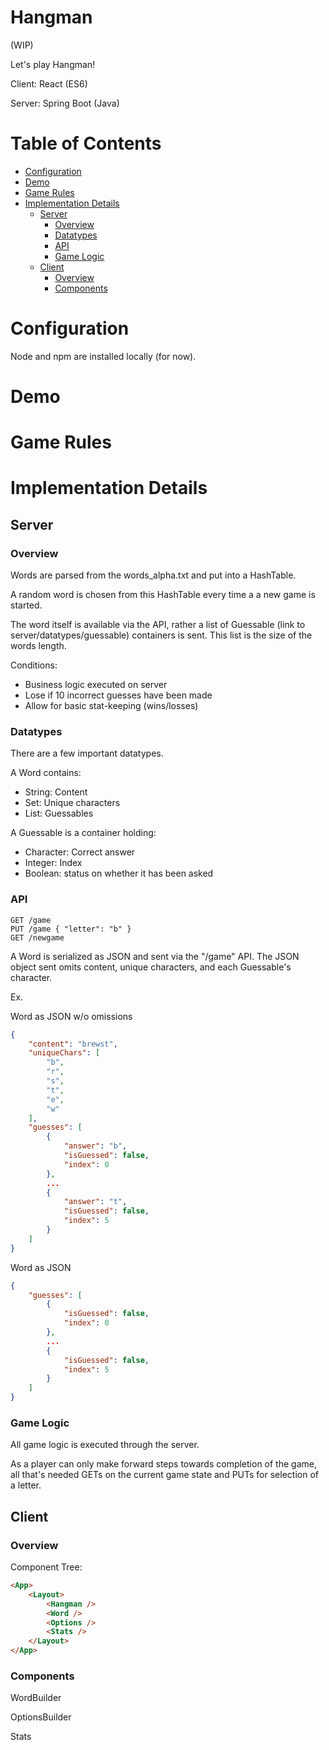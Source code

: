 # Hangman

(WIP)

Let's play Hangman!

Client: React (ES6)

Server: Spring Boot (Java)
 
# Table of Contents

- [Configuration](https://gitlab.com/hkailahi/client-server-hangman#configuration)
- [Demo](https://gitlab.com/hkailahi/client-server-hangman#demo)
- [Game Rules](https://gitlab.com/hkailahi/client-server-hangman#game-rules)
- [Implementation Details](https://gitlab.com/hkailahi/client-server-hangman#implementation-details)
    - [Server](https://gitlab.com/hkailahi/client-server-hangman#server)
        - [Overview](https://gitlab.com/hkailahi/client-server-hangman#overview)
        - [Datatypes](https://gitlab.com/hkailahi/client-server-hangman#datatypes)
        - [API](https://gitlab.com/hkailahi/client-server-hangman#api)
        - [Game Logic](https://gitlab.com/hkailahi/client-server-hangman#game-logic)
    - [Client](https://gitlab.com/hkailahi/client-server-hangman#client)
        - [Overview](https://gitlab.com/hkailahi/client-server-hangman#overview-1)
        - [Components](https://gitlab.com/hkailahi/client-server-hangman#components)
# Configuration

Node and npm are installed locally (for now).

# Demo
# Game Rules
# Implementation Details

## Server

### Overview

Words are parsed from the words_alpha.txt and put into a HashTable.

A random word is chosen from this HashTable every time a a new game is started.

The word itself is available via the API, rather a list of Guessable (link to server/datatypes/guessable) containers is sent. This list is the size of the words length.

Conditions:

- Business logic executed on server
- Lose if 10 incorrect guesses have been made
- Allow for basic stat-keeping (wins/losses)

### Datatypes

There are a few important datatypes.

A Word contains:
- String: Content
- Set: Unique characters
- List: Guessables 

A Guessable is a container holding: 
- Character: Correct answer
- Integer: Index
- Boolean: status on whether it has been asked

### API

```
GET /game
PUT /game { "letter": "b" }
GET /newgame
```

A Word is serialized as JSON and sent via the "/game" API. The JSON object sent omits content, unique characters, and each Guessable's character.

Ex.

Word as JSON w/o omissions
```JSON
{
    "content": "brewst",
    "uniqueChars": [
        "b",
        "r",
        "s",
        "t",
        "e",
        "w"
    ],
    "guesses": [
        {
            "answer": "b",
            "isGuessed": false,
            "index": 0
        },
        ...
        {
            "answer": "t",
            "isGuessed": false,
            "index": 5
        }
    ]
}
```


Word as JSON
```JSON
{
    "guesses": [
        {
            "isGuessed": false,
            "index": 0
        },
        ...
        {
            "isGuessed": false,
            "index": 5
        }
    ]
}
```


### Game Logic

All game logic is executed through the server. 

As a player can only make forward steps towards completion of the game, all that's needed GETs on the current game state and PUTs for selection of a letter.

## Client

### Overview

Component Tree:

```HTML
<App>
    <Layout>
        <Hangman />
        <Word />
        <Options />
        <Stats />
    </Layout>
</App>
```

### Components

WordBuilder

OptionsBuilder

Stats